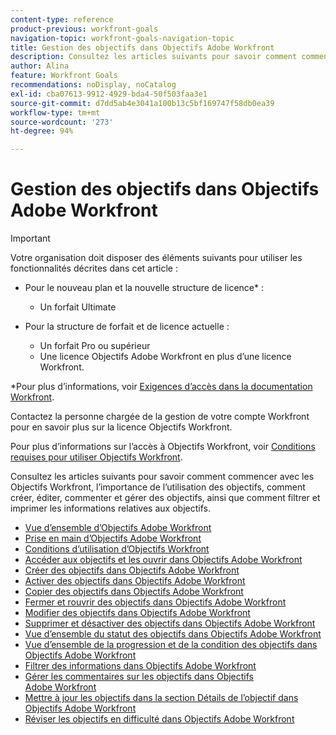 ```yaml
---
content-type: reference
product-previous: workfront-goals
navigation-topic: workfront-goals-navigation-topic
title: Gestion des objectifs dans Objectifs Adobe Workfront
description: Consultez les articles suivants pour savoir comment commencer avec les Objectifs Workfront, l’importance de l’utilisation des objectifs, comment créer, éditer, commenter et gérer des objectifs, ainsi que comment filtrer et imprimer les informations relatives aux objectifs.
author: Alina
feature: Workfront Goals
recommendations: noDisplay, noCatalog
exl-id: cba07613-9912-4929-bda4-50f503faa3e1
source-git-commit: d7dd5ab4e3041a100b13c5bf169747f58db0ea39
workflow-type: tm+mt
source-wordcount: '273'
ht-degree: 94%

---
```


# Gestion des objectifs dans Objectifs Adobe Workfront

>[!IMPORTANT]
>
>Votre organisation doit disposer des éléments suivants pour utiliser les fonctionnalités décrites dans cet article :
>
>* Pour le nouveau plan et la nouvelle structure de licence* :
>
>   * Un forfait Ultimate
>    
>* Pour la structure de forfait et de licence actuelle :
>
>   * Un forfait Pro ou supérieur
>   * Une licence Objectifs Adobe Workfront en plus d’une licence Workfront.
>
>*Pour plus d’informations, voir [Exigences d’accès dans la documentation Workfront](/help/quicksilver/administration-and-setup/add-users/access-levels-and-object-permissions/access-level-requirements-in-documentation.md).
>

Contactez la personne chargée de la gestion de votre compte Workfront pour en savoir plus sur la licence Objectifs Workfront.

Pour plus d’informations sur l’accès à Objectifs Workfront, voir [Conditions requises pour utiliser Objectifs Workfront](/help/quicksilver/workfront-goals/goal-management/access-needed-for-wf-goals.md).

Consultez les articles suivants pour savoir comment commencer avec les Objectifs Workfront, l’importance de l’utilisation des objectifs, comment créer, éditer, commenter et gérer des objectifs, ainsi que comment filtrer et imprimer les informations relatives aux objectifs.

* [Vue d’ensemble d’Objectifs Adobe Workfront](../../workfront-goals/goal-management/wf-goals-overview.md)
* [Prise en main d’Objectifs Adobe Workfront](../../workfront-goals/goal-management/getting-started-with-wf-goals.md)
* [Conditions d’utilisation d’Objectifs Workfront](../../workfront-goals/goal-management/access-needed-for-wf-goals.md)
* [Accéder aux objectifs et les ouvrir dans Objectifs Adobe Workfront](../../workfront-goals/goal-management/access-goals-in-wf-goals.md)
* [Créer des objectifs dans Objectifs Adobe Workfront](../../workfront-goals/goal-management/create-goals.md)
* [Activer des objectifs dans Objectifs Adobe Workfront](../../workfront-goals/goal-management/activate-goals.md)
* [Copier des objectifs dans Objectifs Adobe Workfront](../../workfront-goals/goal-management/copy-goals.md)
* [Fermer et rouvrir des objectifs dans Objectifs Adobe Workfront](../../workfront-goals/goal-management/close-and-reopen-goals.md)
* [Modifier des objectifs dans Objectifs Adobe Workfront](../../workfront-goals/goal-management/edit-goals.md)
* [Supprimer et désactiver des objectifs dans Objectifs Adobe Workfront](../../workfront-goals/goal-management/delete-and-deactivate-goals.md)
* [Vue d’ensemble du statut des objectifs dans Objectifs Adobe Workfront](../../workfront-goals/goal-management/goal-status-overview.md)
* [Vue d’ensemble de la progression et de la condition des objectifs dans Objectifs Adobe Workfront](../../workfront-goals/goal-management/calculate-goal-progress.md)
* [Filtrer des informations dans Objectifs Adobe Workfront](../../workfront-goals/goal-management/filter-information-wf-goals.md)
* [Gérer les commentaires sur les objectifs dans Objectifs Adobe Workfront](../../workfront-goals/goal-management/manage-goal-comments.md)
* [Mettre à jour les objectifs dans la section Détails de l’objectif dans Objectifs Adobe Workfront](../../workfront-goals/goal-management/update-goals-in-goal-details-panel.md)
* [Réviser les objectifs en difficulté dans Objectifs Adobe Workfront](../../workfront-goals/goal-management/view-in-trouble-goals.md)
